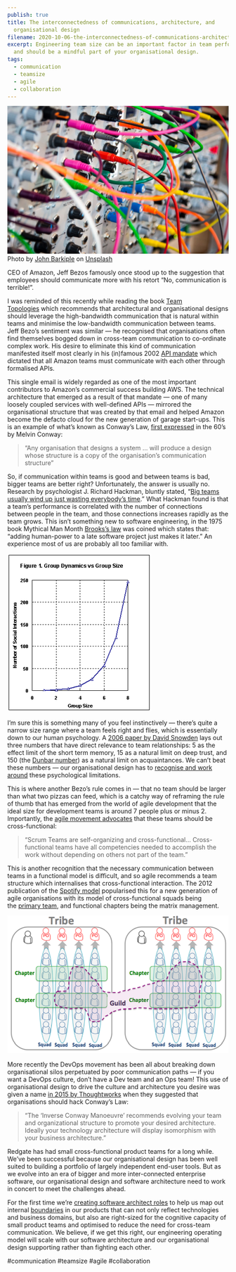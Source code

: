 ```yaml
---
publish: true
title: The interconnectedness of communications, architecture, and
  organisational design
filename: 2020-10-06-the-interconnectedness-of-communications-architecture-and-organisational-design
excerpt: Engineering team size can be an important factor in team performance
  and should be a mindful part of your organisational design.
tags:
  - communication
  - teamsize
  - agile
  - collaboration
---
```



![Image of cables in a console.png](../assets/images/Image%20of%20cables%20in%20a%20console.png)
Photo by [John Barkiple](https://unsplash.com/@barkiple?utm_source=unsplash&utm_medium=referral&utm_content=creditCopyText) on [Unsplash](https://unsplash.com/s/photos/connection-wires?utm_source=unsplash&utm_medium=referral&utm_content=creditCopyText)

CEO of Amazon, Jeff Bezos famously once stood up to the suggestion that employees should communicate more with his retort “No, communication is terrible!”.

I was reminded of this recently while reading the book [Team Topologies](https://teamtopologies.com/) which recommends that architectural and organisational designs should leverage the high-bandwidth communication that is natural within teams and minimise the low-bandwidth communication between teams. Jeff Bezo’s sentiment was similar — he recognised that organisations often find themselves bogged down in cross-team communication to co-ordinate complex work. His desire to eliminate this kind of communication manifested itself most clearly in his (in)famous 2002 [API mandate](https://pulseasync.com/operators/frameworks-for-remote-working/) which dictated that all Amazon teams must communicate with each other through formalised APIs.

This single email is widely regarded as one of the most important contributors to Amazon’s commercial success building AWS. The technical architecture that emerged as a result of that mandate — one of many loosely coupled services with well-defined APIs — mirrored the organisational structure that was created by that email and helped Amazon become the defacto cloud for the new generation of garage start-ups. This is an example of what’s known as Conway’s Law, [first expressed](http://www.melconway.com/Home/Committees_Paper.html) in the 60’s by Melvin Conway:

> “Any organisation that designs a system … will produce a design whose structure is a copy of the organisation’s communication structure”

So, if communication within teams is good and between teams is bad, bigger teams are better right? Unfortunately, the answer is usually no. Research by psychologist J. Richard Hackman, bluntly stated, “[Big teams usually wind up just wasting everybody’s time](http://hbr.org/2009/05/why-teams-dont-work).” What Hackman found is that a team’s performance is correlated with the number of connections between people in the team, and those connections increases rapidly as the team grows. This isn’t something new to software engineering, in the 1975 book Mythical Man Month [Brooks’s law](http://en.wikipedia.org/wiki/Brooks's_law) was coined which states that: “adding human-power to a late software project just makes it later.” An experience most of us are probably all too familiar with.

![Chart of group interactions vs size.png](../assets/images/Chart%20of%20group%20interactions%20vs%20size.png)

I’m sure this is something many of you feel instinctively — there’s quite a narrow size range where a team feels right and flies, which is essentially down to our human psychology. A [2006 paper by David Snowden](http://oldsite.cognitive-edge.com/blog/entry/logn-0.093-3.389-logcr-1-r20.764-t3410.35-p0.001/logn-0.093-3.389-logcr-1-r20.764-t3410.35-p0.001) lays out three numbers that have direct relevance to team relationships: 5 as the effect limit of the short term memory, 15 as a natural limit on deep trust, and 150 (the [Dunbar number](https://en.wikipedia.org/wiki/Dunbar%27s_number)) as a natural limit on acquaintances. We can’t beat these numbers — our organisational design has to [recognise and work around](https://buffer.com/resources/small-teams-why-startups-often-win-against-google-and-facebook-the-science-behind-why-smaller-teams-get-more-done/) these psychological limitations.

This is where another Bezo’s rule comes in — that no team should be larger than what two pizzas can feed, which is a catchy way of reframing the rule of thumb that has emerged from the world of agile development that the ideal size for development teams is around 7 people plus or minus 2. Importantly, the [agile movement advocates](https://scrumguides.org/scrum-guide.html#team) that these teams should be cross-functional:

> “Scrum Teams are self-organizing and cross-functional… Cross-functional teams have all competencies needed to accomplish the work without depending on others not part of the team.”

This is another recognition that the necessary communication between teams in a functional model is difficult, and so agile recommends a team structure which internalises that cross-functional interaction. The 2012 publication of the [Spotify model](https://blog.crisp.se/wp-content/uploads/2012/11/SpotifyScaling.pdf) popularised this for a new generation of agile organisations with its model of cross-functional squads being the [primary team](https://thedignityofwork.com/2018/06/17/building-the-right-first-team/), and functional chapters being the matrix management.

![The spotify model.png](../assets/images/The%20spotify%20model.png)

More recently the DevOps movement has been all about breaking down organisational silos perpetuated by poor communication paths — if you want a DevOps culture, don’t have a Dev team and an Ops team! This use of organisational design to drive the culture and architecture you desire was given a name [in 2015 by Thoughtworks](https://www.thoughtworks.com/radar/techniques/inverse-conway-maneuver) when they suggested that organisations should hack Conway’s Law:

> “The ‘Inverse Conway Manoeuvre’ recommends evolving your team and organizational structure to promote your desired architecture. Ideally your technology architecture will display isomorphism with your business architecture.”

Redgate has had small cross-functional product teams for a long while. We’ve been successful because our organisational design has been well suited to building a portfolio of largely independent end-user tools. But as we evolve into an era of bigger and more inter-connected enterprise software, our organisational design and software architecture need to work in concert to meet the challenges ahead.

For the first time we’re [creating software architect roles](https://www.red-gate.com/our-company/careers/current-opportunities/) to help us map out internal [boundaries](https://martinfowler.com/bliki/BoundedContext.html) in our products that can not only reflect technologies and business domains, but also are right-sized for the cognitive capacity of small product teams and optimised to reduce the need for cross-team communication. We believe, if we get this right, our engineering operating model will scale with our software architecture and our organisational design supporting rather than fighting each other.

#communication #teamsize #agile #collaboration
